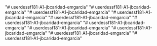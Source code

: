 "# userdessf181-A1-jbcaridad-emgarcia" 
"# userdessf181-A1-jbcaridad-emgarcia" 
"# userdessf181-A1-jbcaridad-emgarcia" 
"# userdessf181-A1-jbcaridad-emgarcia" 
"# userdessf181-A1-jbcaridad-emgarcia" 
"# userdessf181-A1-jbcaridad-emgarcia" 
"# userdessf181-A1-jbcaridad-emgarcia" 
"# userdessf181-A1-jbcaridad-emgarcia" 
"# userdessf181-A1-jbcaridad-emgarcia"  "# userdessf181-A1-jbcaridad-emgarcia"  "# userdessf181-A1-jbcaridad-emgarcia" 
